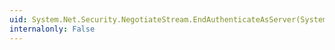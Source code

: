 ```yaml
---
uid: System.Net.Security.NegotiateStream.EndAuthenticateAsServer(System.IAsyncResult)
internalonly: False
---
```

